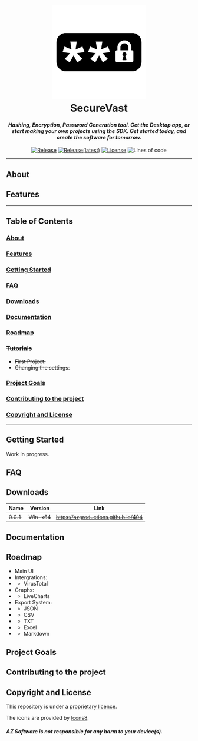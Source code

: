<h1 align="center">
<img src="https://github.com/AZProductions/SecureVast/blob/main/lib/logo/icon.png?raw=true" width="256"/><br />
SecureVast
</h1>
<h4 align="center" style="font-weight: bold; font-style: italic;"> Hashing, Encryption, Password Generation tool. Get the Desktop app, or start making your own projects using the SDK. Get started today, and create the software for tomorrow.</h4>


<div align="center">

[![Release](https://img.shields.io/github/downloads/azproductions/SecureVast/total)](https://github.com/AZProductions/SecureVast/releases)
[![Release(latest)](https://img.shields.io/github/downloads/azproductions/SecureVast/latest/total)](https://github.com/AZProductions/SecureVast/releases/latest)
[![License](https://img.shields.io/github/license/azproductions/SecureVast)](https://github.com/AZProductions/SecureVast/blob/main/LICENSE)
![Lines of code](https://img.shields.io/tokei/lines/github/azproductions/SecureVast)

</div>

----

## About


## Features

___

## **Table of Contents**
### [About](#about)
### [Features](#features)
### [Getting Started](#getting-started-1)
### [FAQ](#faq-1)
### [Downloads](#downloads-1)
### [Documentation](#documentation-1)
### [Roadmap](#roadmap-1)
### <s>Tutorials
- First Project.
- Changing the settings.</s>
### [Project Goals](#project-goals-1)
### [Contributing to the project](#contributing-to-the-project-1)
### [Copyright and License](#copyright-and-license-1)

___

## Getting Started
Work in progress.

## FAQ

## Downloads
| Name | Version | Link |
| --- | --- | --- |
| <s>0.0.1</s> | <s>Win-x64</s> | <s>https://azproductions.github.io/404</s> | 


## Documentation

## Roadmap
- Main UI
- Intergrations:
- - VirusTotal
- Graphs:
- - LiveCharts
- Export System:
- - JSON
- - CSV
- - TXT
- - Excel
- - Markdown

## Project Goals

## Contributing to the project

## Copyright and License

This repository is under a [proprietary licence](https://github.com/AZProductions/SecureVast/blob/main/LICENSE).

The icons are provided by [Icons8](https://icons8.com).

##### ***AZ Software is not responsible for any harm to your device(s).***
